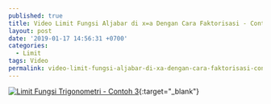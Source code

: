 ```yaml
---
published: true
title: Video Limit Fungsi Aljabar di x=a Dengan Cara Faktorisasi - Contoh 2
layout: post
date: '2019-01-17 14:56:31 +0700'
categories:
  - Limit
tags: Video
permalink: video-limit-fungsi-aljabar-di-xa-dengan-cara-faktorisasi-contoh-2.html
---
```

[![Limit Fungsi Trigonometri - Contoh 3](https://img.youtube.com/vi/pZF7VikrHPA/0.jpg)](https://www.youtube.com/watch?v=pZF7VikrHPA){:target="_blank"}
